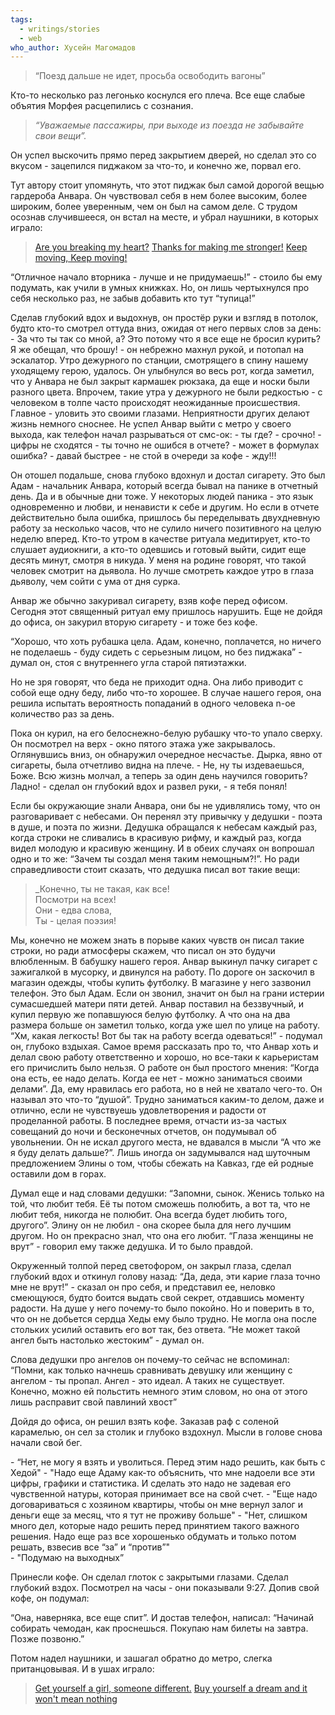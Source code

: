 ```yaml
---
tags:
  - writings/stories
  - web
who_author: Хусейн Магомадов
---
```


> “Поезд дальше не идет, просьба освободить вагоны”

Кто-то несколько раз легонько коснулся его плеча. Все еще слабые объятия Морфея расцепились с сознания.

> _“Уважаемые пассажиры, при выходе из поезда не забывайте свои вещи”._

Он успел выскочить прямо перед закрытием дверей, но сделал это со вкусом - зацепился пиджаком за что-то, и конечно же, порвал его.

Тут автору стоит упомянуть, что этот пиджак был самой дорогой вещью гардероба Анвара. Он чувствовал себя в нем более высоким, более широким, более уверенным, чем он был на самом деле. С трудом осознав случившееся, он встал на месте, и убрал наушники, в которых играло:

> [Are you breaking my heart?](https://www.youtube.com/watch?v=7-lWzQd_xeQ)
> [Thanks for making me stronger!](https://www.youtube.com/watch?v=7-lWzQd_xeQ)
> [Keep moving, Keep moving!](https://www.youtube.com/watch?v=7-lWzQd_xeQ)

“Отличное начало вторника - лучше и не придумаешь!” - стоило бы ему подумать, как учили в умных книжках. Но, он лишь чертыхнулся про себя несколько раз, не забыв добавить кто тут “тупица!”

Сделав глубокий вдох и выдохнув, он простёр руки и взгляд в потолок, будто кто-то смотрел оттуда вниз, ожидая от него первых слов за день:
\- За что ты так со мной, а? Это потому что я все еще не бросил курить? Я же обещал, что брошу! - он небрежно махнул рукой, и потопал на эскалатор.
Утро дежурного по станции, смотрящего в спину нашему уходящему герою, удалось. Он улыбнулся во весь рот, когда заметил, что у Анвара не был закрыт кармашек рюкзака, да еще и носки были разного цвета. Впрочем, такие утра у дежурного не были редкостью - с человеком в толпе часто происходят неожиданные происшествия.
Главное - уловить это своими глазами. Неприятности других делают жизнь немного сноснее.
Не успел Анвар выйти с метро у своего выхода, как телефон начал разрываться от смс-ок:
\- ты где?
\- срочно!
\- цифры не сходятся
\- ты точно не ошибся в отчете?
\- может в формулах ошибка?
\- давай быстрее
\- не стой в очереди за кофе
\- жду!!!

Он отошел подальше, снова глубоко вдохнул и достал сигарету. Это был Адам - начальник Анвара, который всегда бывал на панике в отчетный день. Да и в обычные дни тоже. У некоторых людей паника - это язык одновременно и любви, и ненависти к себе и другим. Но если в отчете действительно была ошибка, пришлось бы переделывать двухдневную работу за несколько часов, что не сулило ничего позитивного на целую неделю вперед.
Кто-то утром в качестве ритуала медитирует, кто-то слушает аудиокниги, а кто-то одевшись и готовый выйти, сидит еще десять минут, смотря в никуда. У меня на родине говорят, что такой человек смотрит на дьявола. Но лучше смотреть каждое утро в глаза дьяволу, чем сойти с ума от дня сурка.

Анвар же обычно закуривал сигарету, взяв кофе перед офисом. Сегодня этот священный ритуал ему пришлось нарушить. Еще не дойдя до офиса, он закурил вторую сигарету - и тоже без кофе.

“Хорошо, что хоть рубашка цела. Адам, конечно, поплачется, но ничего не поделаешь - буду сидеть с серьезным лицом, но без пиджака” - думал он, стоя с внутреннего угла старой пятиэтажки.

Но не зря говорят, что беда не приходит одна. Она либо приводит с собой еще одну беду, либо что-то хорошее. В случае нашего героя, она решила испытать вероятность попаданий в одного человека n-ое количество раз за день.

Пока он курил, на его белоснежно-белую рубашку что-то упало сверху. Он посмотрел на верх - окно пятого этажа уже закрывалось. Оглянувшись вниз, он обнаружил очередное несчастье. Дырка, явно от сигареты, была отчетливо видна на плече.
\- Не, ну ты издеваешься, Боже. Всю жизнь молчал, а теперь за один день научился говорить? Ладно! - сделал он глубокий вдох и развел руки, - я тебя понял!

Если бы окружающие знали Анвара, они бы не удивлялись тому, что он разговаривает с небесами. Он перенял эту привычку у дедушки - поэта в душе, и поэта по жизни. Дедушка обращался к небесам каждый раз, когда строки не сливались в красивую рифму, и каждый раз, когда видел молодую и красивую женщину. И в обеих случаях он вопрошал одно и то же: “Зачем ты создал меня таким немощным?!”. Но ради справедливости стоит сказать, что дедушка писал вот такие вещи:

> _Конечно, ты не такая, как все!  
> Посмотри на всех!  
> Они - едва слова,  
> Ты - целая поэзия!  

Мы, конечно не можем знать в порыве каких чувств он писал такие строки, но ради атмосферы скажем, что писал он это будучи влюбленным. В бабушку нашего героя.
Анвар выкинул пачку сигарет с зажигалкой в мусорку, и двинулся на работу. По дороге он заскочил в магазин одежды, чтобы купить футболку. В магазине у него зазвонил телефон. Это был Адам. Если он звонил, значит он был на грани истерии сумасшедшей матери пяти детей. Анвар поставил на беззвучный, и купил первую же попавшуюся белую футболку. А что она на два размера больше он заметил только, когда уже шел по улице на работу. “Хм, какая легкость! Вот бы так на работу всегда одеваться!” - подумал он, глубоко вздыхая.
Самое время рассказать про то, что Анвар хоть и делал свою работу ответственно и хорошо, но все-таки к карьеристам его причислить было нельзя. О работе он был простого мнения: “Когда она есть, ее надо делать. Когда ее нет - можно заниматься своими делами”. Да, ему нравилась его работа, но в ней не хватало чего-то. Он называл это что-то “душой”. Трудно заниматься каким-то делом, даже и отлично, если не чувствуешь удовлетворения и радости от проделанной работы. В последнее время, отчасти из-за частых совещаний до ночи и бесконечных отчетов, он подумывал об увольнении. Он не искал другого места, не вдавался в мысли “А что же я буду делать дальше?”. Лишь иногда он задумывался над шуточным предложением Элины о том, чтобы сбежать на Кавказ, где ей родные оставили дом в горах.

Думал еще и над словами дедушки: “Запомни, сынок. Женись только на той, что любит тебя. Её ты потом сможешь полюбить, а вот та, что не любит тебя, никогда не полюбит. Она всегда будет любить того, другого”. Элину он не любил - она скорее была для него лучшим другом.
Но он прекрасно знал, что она его любит. “Глаза женщины не врут” - говорил ему также дедушка. И то было правдой.

Окруженный толпой перед светофором, он закрыл глаза, сделал глубокий вдох и откинул голову назад: “Да, деда, эти карие глаза точно мне не врут!” - сказал он про себя, и представил ее, неловко смеющуюся, будто боится выдать свой секрет, отдавшись моменту радости. На душе у него почему-то было покойно.
Но и поверить в то, что он не добьется сердца Хеды ему было трудно. Не могла она после стольких усилий оставить его вот так, без ответа. “Не может такой ангел быть настолько жестоким” - думал он.

Слова дедушки про ангелов он почему-то сейчас не вспоминал: “Помни, как только начнешь сравнивать девушку или женщину с ангелом - ты пропал. Ангел - это идеал. А таких не существует. Конечно, можно ей польстить немного этим словом, но она от этого лишь расправит свой павлиний хвост”

Дойдя до офиса, он решил взять кофе. Заказав раф с соленой карамелью, он сел за столик и глубоко вздохнул. Мысли в голове снова начали свой бег.

\- “Нет, не могу я взять и уволиться. Перед этим надо решить, как быть с Хедой"
\- "Надо еще Адаму как-то объяснить, что мне надоели все эти цифры, графики и статистика. И сделать это надо не задевая его чувственной натуры, которая принимает все на свой счет.
\- "Еще надо договариваться с хозяином квартиры, чтобы он мне вернул залог и деньги еще за месяц, что я тут не проживу больше"
\- "Нет, слишком много дел, которые надо решить перед принятием такого важного решения. Надо еще раз все хорошенько обдумать и только потом решать, взвесив все “за” и “против”"  
\- "Подумаю на выходных”  

Принесли кофе. Он сделал глоток с закрытыми глазами. Сделал глубокий вздох. Посмотрел на часы - они показывали 9:27. Допив свой кофе, он подумал:

“Она, наверняка, все еще спит”. И достав телефон, написал: “Начинай собирать чемодан, как проснешься. Покупаю нам билеты на завтра. Позже позвоню.” 

Потом надел наушники, и зашагал обратно до метро, слегка пританцовывая. И в ушах играло:

> [Get yourself a girl, someone different.](https://www.youtube.com/watch?v=lv5uiDbbWv0) 
> [Buy yourself a dream and it won't mean nothing](https://www.youtube.com/watch?v=lv5uiDbbWv0)